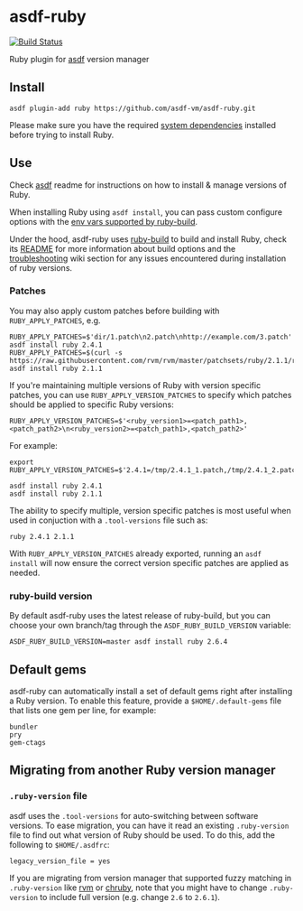 # asdf-ruby

[![Build Status](https://travis-ci.org/asdf-vm/asdf-ruby.svg?branch=master)](https://travis-ci.org/asdf-vm/asdf-ruby)

Ruby plugin for [asdf](https://github.com/asdf-vm/asdf) version manager

## Install

```
asdf plugin-add ruby https://github.com/asdf-vm/asdf-ruby.git
```

Please make sure you have the required [system dependencies](https://github.com/rbenv/ruby-build/wiki#suggested-build-environment) installed before trying to install Ruby.

## Use

Check [asdf](https://github.com/asdf-vm/asdf) readme for instructions on how to install & manage versions of Ruby.

When installing Ruby using `asdf install`, you can pass custom configure options with the [env vars supported by ruby-build](https://github.com/rbenv/ruby-build#custom-build-configuration).

Under the hood, asdf-ruby uses [ruby-build](https://github.com/rbenv/ruby-build) to build and install Ruby, check its [README](https://github.com/rbenv/ruby-build/blob/master/README.md) for more information about build options and the [troubleshooting](https://github.com/rbenv/ruby-build/wiki#troubleshooting) wiki section for any issues encountered during installation of ruby versions.

### Patches

You may also apply custom patches before building with `RUBY_APPLY_PATCHES`, e.g.

```
RUBY_APPLY_PATCHES=$'dir/1.patch\n2.patch\nhttp://example.com/3.patch' asdf install ruby 2.4.1
RUBY_APPLY_PATCHES=$(curl -s https://raw.githubusercontent.com/rvm/rvm/master/patchsets/ruby/2.1.1/railsexpress) asdf install ruby 2.1.1
```

If you're maintaining multiple versions of Ruby with version specific patches, you
can use `RUBY_APPLY_VERSION_PATCHES` to specify which patches should be applied
to specific Ruby versions:

```
RUBY_APPLY_VERSION_PATCHES=$'<ruby_version1>=<patch_path1>,<patch_path2>\n<ruby_version2>=<patch_path1>,<patch_path2>'
```

For example:

```
export RUBY_APPLY_VERSION_PATCHES=$'2.4.1=/tmp/2.4.1_1.patch,/tmp/2.4.1_2.patch\n2.1.1=http://example.com/3.patch'

asdf install ruby 2.4.1
asdf install ruby 2.1.1
```

The ability to specify multiple, version specific patches is most useful when
used in conjuction with a `.tool-versions` file such as:

```
ruby 2.4.1 2.1.1
```

With `RUBY_APPLY_VERSION_PATCHES` already exported, running an `asdf install`
will now ensure the correct version specific patches are applied as needed.

### ruby-build version

By default asdf-ruby uses the latest release of ruby-build, but you can choose your own branch/tag through the `ASDF_RUBY_BUILD_VERSION` variable:

```
ASDF_RUBY_BUILD_VERSION=master asdf install ruby 2.6.4
```

## Default gems

asdf-ruby can automatically install a set of default gems right after
installing a Ruby version. To enable this feature, provide a
`$HOME/.default-gems` file that lists one gem per line, for example:

```
bundler
pry
gem-ctags
```

## Migrating from another Ruby version manager

### `.ruby-version` file

asdf uses the `.tool-versions` for auto-switching between software versions.
To ease migration, you can have it read an existing `.ruby-version` file to
find out what version of Ruby should be used. To do this, add the following to
`$HOME/.asdfrc`:

    legacy_version_file = yes

If you are migrating from version manager that supported fuzzy matching in `.ruby-version`
like [rvm](https://github.com/rvm/rvm) or [chruby](https://github.com/postmodern/chruby),
note that you might have to change `.ruby-version` to include full version (e.g. change `2.6` to `2.6.1`).
